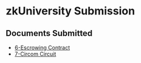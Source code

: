# zkUniversity Submission

## Documents Submitted

- [6-Escrowing Contract](https://github.com/EnriqueGS88/zkUniversity/tree/master/submission_documents/6-Escrowing%20Contract)
- [7-Circom Circuit](https://github.com/EnriqueGS88/zkUniversity/tree/master/submission_documents/7-Circom%20Circuit)
